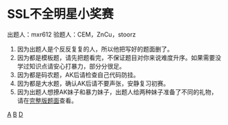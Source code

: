 # SSL不全明星小奖赛

出题人：mxr612
验题人：CEM，ZnCu，stoorz

1. 因为出题人是个反反复复的人，所以他把写好的题面删了。
2. 因为都是模板题，请先把题看完，不保证题目对你来说难度升序。如果需要没学过知识点请安心打暴力，部分分很足。
3. 因为都是码农题，AK后请检查自己代码防挂。
4. 因为都是大水题，确认AK后请不要声张，安静复习初赛。
5. 因为出题人想撩AK妹子和暴力妹子，出题人给两种妹子准备了不同的礼物，请在[完整版题面](http://mxr612.github.io/my/C001/C001.html)查看。

[A](http://mxr612.github.io/my/C001/A/AN.html)
[B](http://mxr612.github.io/my/C001/B/BN.html)
[D](http://mxr612.github.io/my/C001/D/DN.html)
